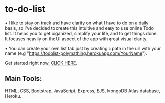 # to-do-list

• I like to stay on track and have clarity on what I have to do on a daily basis, so I've decided to create this intuitive and easy to use online Todo list. It helps you to get organized, simplify your life, and to get things done. It focuses heavily on the UI aspect of the app with great visual clarity.

• You can create your own list tab just by creating a path in the url with your name (e.g "https://todolist-polymathing.herokuapp.com/YourName").

Get started right now, [CLICK HERE](https://todolist-polymathing.herokuapp.com/To-do).

## Main Tools:
HTML, CSS, Bootstrap, JavaScript, Express, EJS, MongoDB Atlas database, Heroku.
